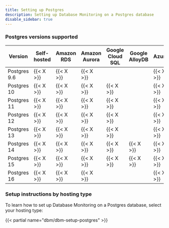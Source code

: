 ```yaml
---
title: Setting up Postgres
description: Setting up Database Monitoring on a Postgres database
disable_sidebar: true
---
```

### Postgres versions supported

| Version       | Self-hosted | Amazon RDS | Amazon Aurora | Google Cloud SQL | Google AlloyDB | Azure |
|--------------|-------------|------------|---------------|------------------|---------|--------|
| Postgres 9.6 | {{< X >}}   | {{< X >}}  | {{< X >}}     |                  |           | {{< X >}} |
| Postgres 10  | {{< X >}}   | {{< X >}}  | {{< X >}}     | {{< X >}}        |           | {{< X >}} |
| Postgres 11  | {{< X >}}   | {{< X >}}  | {{< X >}}     | {{< X >}}        |           | {{< X >}} |
| Postgres 12  | {{< X >}}   | {{< X >}}  | {{< X >}}     | {{< X >}}        |           | {{< X >}} |
| Postgres 13  | {{< X >}}   | {{< X >}}  | {{< X >}}     | {{< X >}}        |           | {{< X >}} |
| Postgres 14  | {{< X >}}   | {{< X >}}  | {{< X >}}     | {{< X >}}        | {{< X >}} | {{< X >}} |
| Postgres 15  | {{< X >}}   | {{< X >}}  | {{< X >}}     | {{< X >}}        | {{< X >}} | {{< X >}} |
| Postgres 16  | {{< X >}}   | {{< X >}}  | {{< X >}}     |                  |           | {{< X >}} |

### Setup instructions by hosting type

To learn how to set up Database Monitoring on a Postgres database, select your hosting type:

{{< partial name="dbm/dbm-setup-postgres" >}}

<br>
